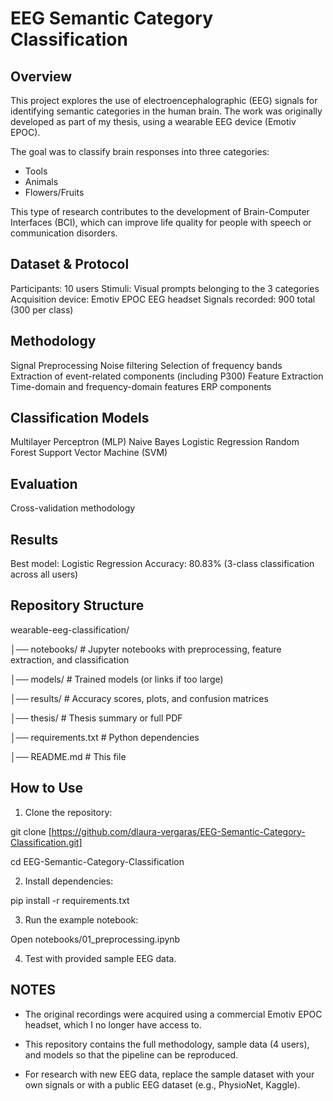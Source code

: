 # EEG Semantic Category Classification
## Overview

This project explores the use of electroencephalographic (EEG) signals for identifying semantic categories in the human brain. The work was originally developed as part of my thesis, using a wearable EEG device (Emotiv EPOC).

The goal was to classify brain responses into three categories:
* Tools
* Animals
* Flowers/Fruits

This type of research contributes to the development of Brain-Computer Interfaces (BCI), which can improve life quality for people with speech or communication disorders.

## Dataset & Protocol

Participants: 10 users
Stimuli: Visual prompts belonging to the 3 categories
Acquisition device: Emotiv EPOC EEG headset
Signals recorded: 900 total (300 per class)

## Methodology

Signal Preprocessing
Noise filtering
Selection of frequency bands
Extraction of event-related components (including P300)
Feature Extraction
Time-domain and frequency-domain features
ERP components

## Classification Models

Multilayer Perceptron (MLP)
Naive Bayes
Logistic Regression
Random Forest
Support Vector Machine (SVM)

## Evaluation

Cross-validation methodology

## Results

Best model: Logistic Regression
Accuracy: 80.83% (3-class classification across all users)

## Repository Structure

wearable-eeg-classification/

│── notebooks/         # Jupyter notebooks with preprocessing, feature extraction, and classification

│── models/            # Trained models (or links if too large)

│── results/           # Accuracy scores, plots, and confusion matrices

│── thesis/            # Thesis summary or full PDF

│── requirements.txt   # Python dependencies

│── README.md          # This file

## How to Use

1. Clone the repository:

git clone [https://github.com/dlaura-vergaras/EEG-Semantic-Category-Classification.git]

cd EEG-Semantic-Category-Classification

2. Install dependencies:

pip install -r requirements.txt

3. Run the example notebook:

Open notebooks/01_preprocessing.ipynb

4. Test with provided sample EEG data.

## NOTES

* The original recordings were acquired using a commercial Emotiv EPOC headset, which I no longer have access to.

* This repository contains the full methodology, sample data (4 users), and models so that the pipeline can be reproduced.

* For research with new EEG data, replace the sample dataset with your own signals or with a public EEG dataset (e.g., PhysioNet, Kaggle).
